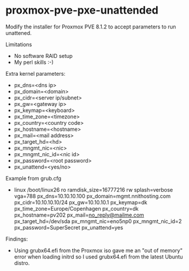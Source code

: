 # proxmox-pve-pxe-unattended

Modify the installer for Proxmox PVE 8.1.2 to accept parameters to run unattened.

Limitations
- No software RAID setup
- My perl skills :-)

Extra kernel parameters:
 - px_dns=\<dns ip\>
 - px_domain=\<domain\>
 - px_cidr=\<server ip/subnet\>
 - px_gw=\<gateway ip\>
 - px_keymap=\<keyboard\>
 - px_time_zone=\<timezone\>
 - px_country=\<country code\>
 - px_hostname=\<hostname\>
 - px_mail=\<mail address\>
 - px_target_hd=\<hd\>
 - px_mngmt_nic=\<nic\>
 - px_mngmt_nic_id=\<nic id\>
 - px_password=\<root password\>
 - px_unattend=\<yes/no\>

 Example from grub.cfg
- linux   /boot/linux26 ro ramdisk_size=16777216 rw splash=verbose vga=788 px_dns=10.10.10.100 px_domain=mgmt.nnithosting.com px_cidr=10.10.10.10/24 px_gw=10.10.10.1 px_keymap=dk px_time_zone=Europe/Copenhagen px_country=dk px_hostname=pv202 px_mail=no_reply@mailme.com px_target_hd=/dev/sda px_mngmt_nic=eno5np0 px_mngmt_nic_id=2 px_password=SuperSecret px_unattend=yes

Findings:
 - Using grubx64.efi from the Proxmox iso gave me an "out of memory" error when loading initrd so I used grubx64.efi from the latest Ubuntu distro.
  
  
